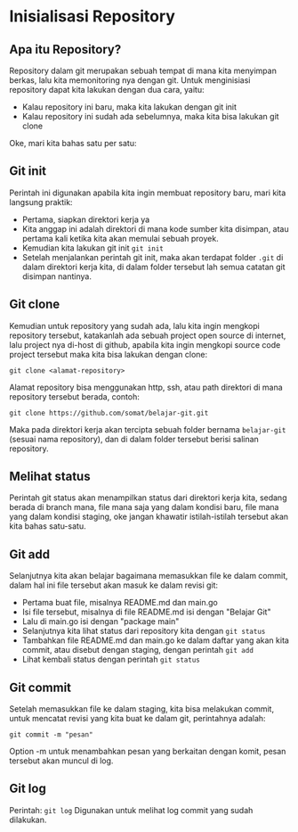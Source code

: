 # Inisialisasi Repository

## Apa itu Repository?

Repository dalam git merupakan sebuah tempat di mana kita menyimpan berkas, lalu kita memonitoring nya dengan git. Untuk menginisiasi repository dapat kita lakukan dengan dua cara, yaitu:

* Kalau repository ini baru, maka kita lakukan dengan git init
* Kalau repository ini sudah ada sebelumnya, maka kita bisa lakukan git clone

Oke, mari kita bahas satu per satu:

## Git init

Perintah ini digunakan apabila kita ingin membuat repository baru, mari kita langsung praktik:

* Pertama, siapkan direktori kerja ya
* Kita anggap ini adalah direktori di mana kode sumber kita disimpan, atau pertama kali ketika kita akan memulai sebuah proyek.
* Kemudian kita lakukan git init `git init`
* Setelah menjalankan perintah git init, maka akan terdapat folder `.git` di dalam direktori kerja kita, di dalam folder tersebut lah semua catatan git disimpan nantinya.

## Git clone

Kemudian untuk repository yang sudah ada, lalu kita ingin mengkopi repository tersebut, katakanlah ada sebuah project open source di internet, lalu project nya di-host di github, apabila kita ingin mengkopi source code project tersebut maka kita bisa lakukan dengan clone:

`git clone <alamat-repository>`

Alamat repository bisa menggunakan http, ssh, atau path direktori di mana repository tersebut berada, contoh:

`git clone https://github.com/somat/belajar-git.git`

Maka pada direktori kerja akan tercipta sebuah folder bernama `belajar-git` (sesuai nama repository), dan di dalam folder tersebut berisi salinan repository.

## Melihat status

Perintah git status akan menampilkan status dari direktori kerja kita, sedang berada di branch mana, file mana saja yang dalam kondisi baru, file mana yang dalam kondisi staging, oke jangan khawatir istilah-istilah tersebut akan kita bahas satu-satu.

## Git add

Selanjutnya kita akan belajar bagaimana memasukkan file ke dalam commit, dalam hal ini file tersebut akan masuk ke dalam revisi git:

* Pertama buat file, misalnya README.md dan main.go
* Isi file tersebut, misalnya di file README.md isi dengan "Belajar Git"
* Lalu di main.go isi dengan "package main"
* Selanjutnya kita lihat status dari repository kita dengan `git status`
* Tambahkan file README.md dan main.go ke dalam daftar yang akan kita commit, atau disebut dengan staging, dengan perintah `git add`
* Lihat kembali status dengan perintah `git status`

## Git commit

Setelah memasukkan file ke dalam staging, kita bisa melakukan commit, untuk mencatat revisi yang kita buat ke dalam git, perintahnya adalah:

`git commit -m "pesan"`

Option -m untuk menambahkan pesan yang berkaitan dengan komit, pesan tersebut akan muncul di log.

## Git log

Perintah: `git log`
Digunakan untuk melihat log commit yang sudah dilakukan.
